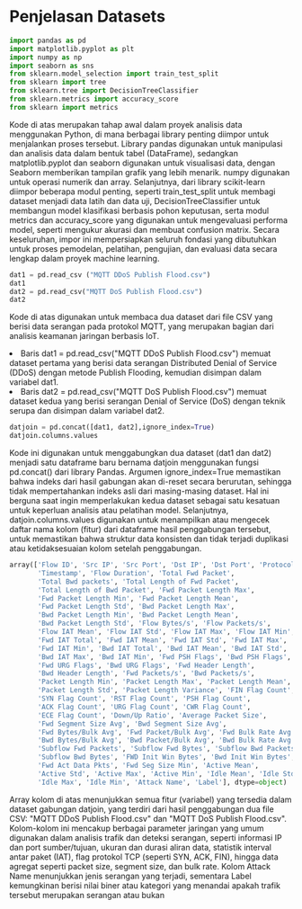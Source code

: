 # Penjelasan Datasets

```python
import pandas as pd
import matplotlib.pyplot as plt
import numpy as np
import seaborn as sns
from sklearn.model_selection import train_test_split
from sklearn import tree
from sklearn.tree import DecisionTreeClassifier
from sklearn.metrics import accuracy_score
from sklearn import metrics
```
<P>Kode di atas merupakan tahap awal dalam proyek analisis data menggunakan Python, di mana berbagai library penting diimpor untuk menjalankan proses tersebut. Library pandas digunakan untuk manipulasi dan analisis data dalam bentuk tabel (DataFrame), sedangkan matplotlib.pyplot dan seaborn digunakan untuk visualisasi data, dengan Seaborn memberikan tampilan grafik yang lebih menarik. numpy digunakan untuk operasi numerik dan array. Selanjutnya, dari library scikit-learn diimpor beberapa modul penting, seperti train_test_split untuk membagi dataset menjadi data latih dan data uji, DecisionTreeClassifier untuk membangun model klasifikasi berbasis pohon keputusan, serta modul metrics dan accuracy_score yang digunakan untuk mengevaluasi performa model, seperti mengukur akurasi dan membuat confusion matrix. Secara keseluruhan, impor ini mempersiapkan seluruh fondasi yang dibutuhkan untuk proses pemodelan, pelatihan, pengujian, dan evaluasi data secara lengkap dalam proyek machine learning.</P>

```python
dat1 = pd.read_csv ("MQTT DDoS Publish Flood.csv")
dat1
dat2 = pd.read_csv("MQTT DoS Publish Flood.csv")
dat2
```
<p>Kode di atas digunakan untuk membaca dua dataset dari file CSV yang berisi data serangan pada protokol MQTT, yang merupakan bagian dari analisis keamanan jaringan berbasis IoT.</p> 
<li>Baris dat1 = pd.read_csv("MQTT DDoS Publish Flood.csv") memuat dataset pertama yang berisi data serangan Distributed Denial of Service (DDoS) dengan metode Publish Flooding, kemudian disimpan dalam variabel dat1.</li> 
<li>Baris dat2 = pd.read_csv("MQTT DoS Publish Flood.csv") memuat dataset kedua yang berisi serangan Denial of Service (DoS) dengan teknik serupa dan disimpan dalam variabel dat2.</li> 
<p></p>

```python
datjoin = pd.concat([dat1, dat2],ignore_index=True)
datjoin.columns.values
```
<p>Kode ini digunakan untuk menggabungkan dua dataset (dat1 dan dat2) menjadi satu dataframe baru bernama datjoin menggunakan fungsi pd.concat() dari library Pandas. Argumen ignore_index=True memastikan bahwa indeks dari hasil gabungan akan di-reset secara berurutan, sehingga tidak mempertahankan indeks asli dari masing-masing dataset. Hal ini berguna saat ingin memperlakukan kedua dataset sebagai satu kesatuan untuk keperluan analisis atau pelatihan model. Selanjutnya, datjoin.columns.values digunakan untuk menampilkan atau mengecek daftar nama kolom (fitur) dari dataframe hasil penggabungan tersebut, untuk memastikan bahwa struktur data konsisten dan tidak terjadi duplikasi atau ketidaksesuaian kolom setelah penggabungan.</p>

```python
array(['Flow ID', 'Src IP', 'Src Port', 'Dst IP', 'Dst Port', 'Protocol',
       'Timestamp', 'Flow Duration', 'Total Fwd Packet',
       'Total Bwd packets', 'Total Length of Fwd Packet',
       'Total Length of Bwd Packet', 'Fwd Packet Length Max',
       'Fwd Packet Length Min', 'Fwd Packet Length Mean',
       'Fwd Packet Length Std', 'Bwd Packet Length Max',
       'Bwd Packet Length Min', 'Bwd Packet Length Mean',
       'Bwd Packet Length Std', 'Flow Bytes/s', 'Flow Packets/s',
       'Flow IAT Mean', 'Flow IAT Std', 'Flow IAT Max', 'Flow IAT Min',
       'Fwd IAT Total', 'Fwd IAT Mean', 'Fwd IAT Std', 'Fwd IAT Max',
       'Fwd IAT Min', 'Bwd IAT Total', 'Bwd IAT Mean', 'Bwd IAT Std',
       'Bwd IAT Max', 'Bwd IAT Min', 'Fwd PSH Flags', 'Bwd PSH Flags',
       'Fwd URG Flags', 'Bwd URG Flags', 'Fwd Header Length',
       'Bwd Header Length', 'Fwd Packets/s', 'Bwd Packets/s',
       'Packet Length Min', 'Packet Length Max', 'Packet Length Mean',
       'Packet Length Std', 'Packet Length Variance', 'FIN Flag Count',
       'SYN Flag Count', 'RST Flag Count', 'PSH Flag Count',
       'ACK Flag Count', 'URG Flag Count', 'CWR Flag Count',
       'ECE Flag Count', 'Down/Up Ratio', 'Average Packet Size',
       'Fwd Segment Size Avg', 'Bwd Segment Size Avg',
       'Fwd Bytes/Bulk Avg', 'Fwd Packet/Bulk Avg', 'Fwd Bulk Rate Avg',
       'Bwd Bytes/Bulk Avg', 'Bwd Packet/Bulk Avg', 'Bwd Bulk Rate Avg',
       'Subflow Fwd Packets', 'Subflow Fwd Bytes', 'Subflow Bwd Packets',
       'Subflow Bwd Bytes', 'FWD Init Win Bytes', 'Bwd Init Win Bytes',
       'Fwd Act Data Pkts', 'Fwd Seg Size Min', 'Active Mean',
       'Active Std', 'Active Max', 'Active Min', 'Idle Mean', 'Idle Std',
       'Idle Max', 'Idle Min', 'Attack Name', 'Label'], dtype=object)
```
<p>Array kolom di atas menunjukkan semua fitur (variabel) yang tersedia dalam dataset gabungan datjoin, yang terdiri dari hasil penggabungan dua file CSV: "MQTT DDoS Publish Flood.csv" dan "MQTT DoS Publish Flood.csv". Kolom-kolom ini mencakup berbagai parameter jaringan yang umum digunakan dalam analisis trafik dan deteksi serangan, seperti informasi IP dan port sumber/tujuan, ukuran dan durasi aliran data, statistik interval antar paket (IAT), flag protokol TCP (seperti SYN, ACK, FIN), hingga data agregat seperti packet size, segment size, dan bulk rate. Kolom Attack Name menunjukkan jenis serangan yang terjadi, sementara Label kemungkinan berisi nilai biner atau kategori yang menandai apakah trafik tersebut merupakan serangan atau bukan</p>

```python




